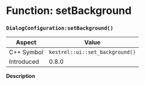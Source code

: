 
# Function: setBackground
### `DialogConfiguration:setBackground()`

| Aspect | Value |
| --- | --- |
| C++ Symbol | `kestrel::ui::set_background()` |
| Introduced | 0.8.0 |

**Description**


